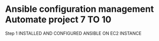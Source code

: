 
# Ansible configuration management Automate project 7 TO 10

Step 1 INSTALLED AND CONFIGURED ANSIBLE ON EC2 INSTANCE



